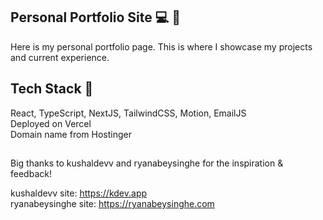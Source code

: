 ## Personal Portfolio Site 💻 💫
Here is my personal portfolio page. This is where I showcase my projects and current experience. 

## Tech Stack 👾
React, TypeScript, NextJS, TailwindCSS, Motion, EmailJS<br>
Deployed on Vercel<br>
Domain name from Hostinger
##

Big thanks to kushaldevv and ryanabeysinghe for the inspiration & feedback!<br>

kushaldevv site: https://kdev.app<br>
ryanabeysinghe site: https://ryanabeysinghe.com
